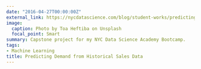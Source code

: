 ```yaml
---
date: "2016-04-27T00:00:00Z"
external_link: https://nycdatascience.com/blog/student-works/predicting-demand-historical-sales-data-grupo-bimbo-kaggle-competition/
image:
  caption: Photo by Toa Heftiba on Unsplash
  focal_point: Smart
summary: Capstone project for my NYC Data Science Academy Bootcamp.
tags:
- Machine Learning
title: Predicting Demand from Historical Sales Data
---
```


